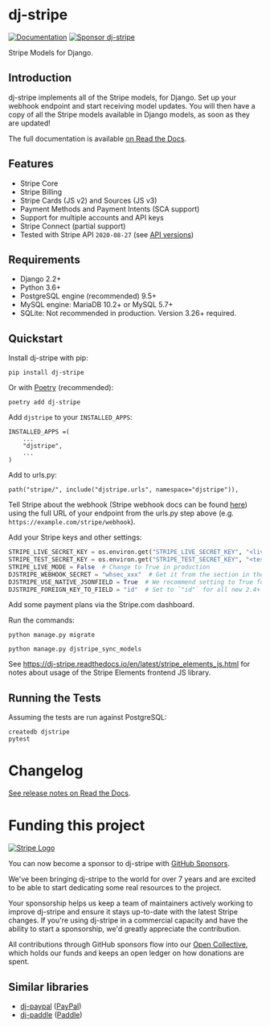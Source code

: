 # dj-stripe

[![Documentation](https://readthedocs.org/projects/dj-stripe/badge/)](https://dj-stripe.readthedocs.io/)
[![Sponsor dj-stripe](https://img.shields.io/static/v1?label=Sponsor&message=%E2%9D%A4&logo=GitHub)](https://github.com/sponsors/dj-stripe)

Stripe Models for Django.

## Introduction

dj-stripe implements all of the Stripe models, for Django. Set up your
webhook endpoint and start receiving model updates. You will then have
a copy of all the Stripe models available in Django models, as soon as
they are updated!

The full documentation is available [on Read the Docs](https://dj-stripe.readthedocs.io/).

## Features

-   Stripe Core
-   Stripe Billing
-   Stripe Cards (JS v2) and Sources (JS v3)
-   Payment Methods and Payment Intents (SCA support)
-   Support for multiple accounts and API keys
-   Stripe Connect (partial support)
-   Tested with Stripe API `2020-08-27` (see [API versions](https://dj-stripe.readthedocs.io/en/latest/api_versions.html))

## Requirements

-   Django 2.2+
-   Python 3.6+
-   PostgreSQL engine (recommended) 9.5+
-   MySQL engine: MariaDB 10.2+ or MySQL 5.7+
-   SQLite: Not recommended in production. Version 3.26+ required.

## Quickstart

Install dj-stripe with pip:

    pip install dj-stripe

Or with [Poetry](https://python-poetry.org/) (recommended):

    poetry add dj-stripe

Add `djstripe` to your `INSTALLED_APPS`:

    INSTALLED_APPS =(
        ...
        "djstripe",
        ...
    )

Add to urls.py:

    path("stripe/", include("djstripe.urls", namespace="djstripe")),

Tell Stripe about the webhook (Stripe webhook docs can be found
[here](https://stripe.com/docs/webhooks)) using the full URL of your
endpoint from the urls.py step above (e.g.
`https://example.com/stripe/webhook`).

Add your Stripe keys and other settings:

```py
STRIPE_LIVE_SECRET_KEY = os.environ.get("STRIPE_LIVE_SECRET_KEY", "<live secret key>")
STRIPE_TEST_SECRET_KEY = os.environ.get("STRIPE_TEST_SECRET_KEY", "<test secret key>")
STRIPE_LIVE_MODE = False  # Change to True in production
DJSTRIPE_WEBHOOK_SECRET = "whsec_xxx"  # Get it from the section in the Stripe dashboard where you added the webhook endpoint
DJSTRIPE_USE_NATIVE_JSONFIELD = True  # We recommend setting to True for new installations
DJSTRIPE_FOREIGN_KEY_TO_FIELD = "id"  # Set to `"id"` for all new 2.4+ installations
```

Add some payment plans via the Stripe.com dashboard.

Run the commands:

    python manage.py migrate

    python manage.py djstripe_sync_models

See <https://dj-stripe.readthedocs.io/en/latest/stripe_elements_js.html>
for notes about usage of the Stripe Elements frontend JS library.

## Running the Tests

Assuming the tests are run against PostgreSQL:

    createdb djstripe
    pytest

# Changelog

[See release notes on Read the Docs](https://dj-stripe.readthedocs.io/en/latest/history/2_4_0/).

# Funding this project

[![Stripe Logo](./docs/logos/stripe_blurple.svg)](https://stripe.com)

You can now become a sponsor to dj-stripe with [GitHub Sponsors](https://github.com/sponsors/dj-stripe).

We've been bringing dj-stripe to the world for over 7 years and are excited to be able to start
dedicating some real resources to the project.

Your sponsorship helps us keep a team of maintainers actively working to improve dj-stripe and
ensure it stays up-to-date with the latest Stripe changes. If you're using dj-stripe in a commercial
capacity and have the ability to start a sponsorship, we'd greatly appreciate the contribution.

All contributions through GitHub sponsors flow into our [Open Collective](https://opencollective.com/dj-stripe),
which holds our funds and keeps an open ledger on how donations are spent.

## Similar libraries

-   [dj-paypal](https://github.com/HearthSim/dj-paypal)
    ([PayPal](https://www.paypal.com/))
-   [dj-paddle](https://github.com/paddle-python/dj-paddle)
    ([Paddle](https://paddle.com/))
